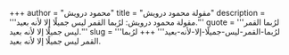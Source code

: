 +++
author = "محمود درويش"
title = "مقولة محمود درويش"
description = '''مقولة محمود درويش: لرُبما القمر ليس جميلًا إلا لأنه بعيد.'''
quote = '''لرُبما القمر ليس جميلًا إلا لأنه بعيد.'''
slug = '''لرُبما-القمر-ليس-جميلًا-إلا-لأنه-بعيد'''
+++
لرُبما القمر ليس جميلًا إلا لأنه بعيد.
